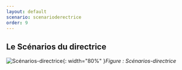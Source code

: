 ```yaml
---
layout: default
scenario: scenarioderectrice
order: 9
---
```

## Le Scénarios du  directrice

![Scénarios-directrice](/analyse/scénarios-directrice/images/scenarios-directrice.png){: width="80%" }*Figure : Scénarios-directrice*